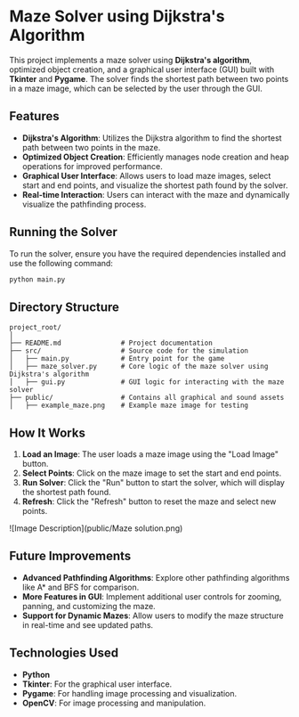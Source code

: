 # 

# Maze Solver using Dijkstra's Algorithm

This project implements a maze solver using **Dijkstra's algorithm**, optimized object creation, and a graphical user interface (GUI) built with **Tkinter** and **Pygame**. The solver finds the shortest path between two points in a maze image, which can be selected by the user through the GUI.

## Features

- **Dijkstra's Algorithm**: Utilizes the Dijkstra algorithm to find the shortest path between two points in the maze.
- **Optimized Object Creation**: Efficiently manages node creation and heap operations for improved performance.
- **Graphical User Interface**: Allows users to load maze images, select start and end points, and visualize the shortest path found by the solver.
- **Real-time Interaction**: Users can interact with the maze and dynamically visualize the pathfinding process.

## Running the Solver

To run the solver, ensure you have the required dependencies installed and use the following command:

```bash
python main.py
```

## Directory Structure

```
project_root/
│
├── README.md               # Project documentation
├── src/                    # Source code for the simulation
│   ├── main.py             # Entry point for the game
│   ├── maze_solver.py      # Core logic of the maze solver using Dijkstra's algorithm
│   ├── gui.py              # GUI logic for interacting with the maze solver
├── public/                 # Contains all graphical and sound assets
│   ├── example_maze.png    # Example maze image for testing
```

## How It Works

1. **Load an Image**: The user loads a maze image using the "Load Image" button.
2. **Select Points**: Click on the maze image to set the start and end points.
3. **Run Solver**: Click the "Run" button to start the solver, which will display the shortest path found.
4. **Refresh**: Click the "Refresh" button to reset the maze and select new points.

![Image Description](public/Maze solution.png)


## Future Improvements

- **Advanced Pathfinding Algorithms**: Explore other pathfinding algorithms like A* and BFS for comparison.
- **More Features in GUI**: Implement additional user controls for zooming, panning, and customizing the maze.
- **Support for Dynamic Mazes**: Allow users to modify the maze structure in real-time and see updated paths.

## Technologies Used

- **Python**
- **Tkinter**: For the graphical user interface.
- **Pygame**: For handling image processing and visualization.
- **OpenCV**: For image processing and manipulation.